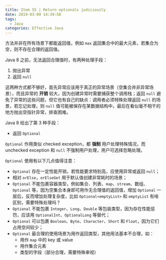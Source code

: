 ```yaml
---
title: Item 55 | Return optionals judiciously
date: 2019-03-09 14:39:58
tags:
  - Java
categories: Effective Java
---
```


方法并非在所有场景下都能返回值，例如 `max` 返回集合中的最大元素，若集合为空，则不存在合理的返回值。

Java 8 之前，无法返回合理值时，有两种处理手段：

1. 抛出异常
2. 返回 `null`

这两种方式都不够好，首先异常应该用于真正的异常场景（空集合并非异常场景），而且异常的 **开销** 较大，因为创建异常时需要捕获整个调用栈；返回 `null` 避免了异常的这些问题，但它也有自己的缺点：调用者必须特殊处理返回 `null` 的场景，若忘记处理，则 `null` 值可能被保存在某数据结构中，最后在看似毫不相干的地方抛出空指针异常，排查困难。

<!-- more -->

Java 8 给出了第 3 种手段：

* 返回 `Optional`

`Optional` 作用类似 checked exception，都 **强制** 用户处理特殊情况，而 unchecked exception 和 `null` 不强制用户处理，用户可选择忽略处理。

`Optional` 使用有以下几点值得注意：

* `Optional` 存在一定性能开销，若性能要求特别高，应使用异常或返回 `null`；
* 相对 `orElse`，`orElseGet` 用于默认值创建非常耗时的场景；
* `Optional` 不能包裹容器类型，例如集合、列表、`map`、`stream`、数组、`Optional` 等，因为空集合本身即可用作无合理值的返回值，增加 `Optional` 一层后，反而增加处理复杂度，比如 `Optional<emptyList>` 和 `emptyList` 有啥区别，需要特殊处理吗？
* `Optional` 不能包裹 `Integer`、`Long`、`Double` 等包装类型，因为存在性能惩罚，应该用 `OptionalInt`、`OptionalLong` 等替代；
* `Optional` 可以包裹 `Boolean`、`Byte`、`Character`、`Short` 和 `Float`，因为它们占用空间较少；
* `Optional` 最合理的使用场景为用作返回类型，其他用法基本不合理，如：
  + 用作 `map` 中的 key 或 value
  * 用作集合元素
  * 类型的字段（部分合理，需要特殊审视）
